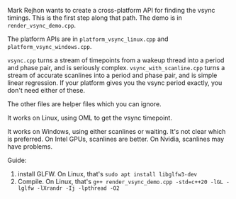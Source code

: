 Mark Rejhon wants to create a cross-platform API for finding the vsync timings. This is the first step along that path. The demo is in `render_vsync_demo.cpp`.

The platform APIs are in `platform_vsync_linux.cpp` and `platform_vsync_windows.cpp`.

`vsync.cpp` turns a stream of timepoints from a wakeup thread into a period and phase pair, and is seriously complex. `vsync_with_scanline.cpp` turns a stream of accurate scanlines into a period and phase pair, and is simple linear regression. If your platform gives you the vsync period exactly, you don't need either of these.

The other files are helper files which you can ignore.

It works on Linux, using OML to get the vsync timepoint.

It works on Windows, using either scanlines or waiting. It's not clear which is preferred. On Intel GPUs, scanlines are better. On Nvidia, scanlines may have problems.

Guide:
1. install GLFW. On Linux, that's `sudo apt install libglfw3-dev`
2. Compile. On Linux, that's `g++ render_vsync_demo.cpp -std=c++20 -lGL -lglfw -lXrandr -Ij -lpthread -O2`